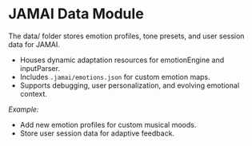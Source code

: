 # JAMAI Data Module

The data/ folder stores emotion profiles, tone presets, and user session data for JAMAI.

- Houses dynamic adaptation resources for emotionEngine and inputParser.
- Includes `.jamai/emotions.json` for custom emotion maps.
- Supports debugging, user personalization, and evolving emotional context.

_Example:_
- Add new emotion profiles for custom musical moods.
- Store user session data for adaptive feedback.
